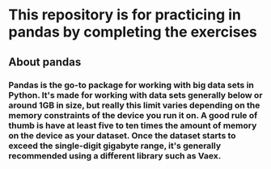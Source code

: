 # This repository is for practicing in pandas by completing the exercises

## About pandas
### Pandas is the go-to package for working with big data sets in Python. It's made for working with data sets generally below or around 1GB in size, but really this limit varies depending on the memory constraints of the device you run it on. A good rule of thumb is have at least five to ten times the amount of memory on the device as your dataset. Once the dataset starts to exceed the single-digit gigabyte range, it's generally recommended using a different library such as Vaex.
